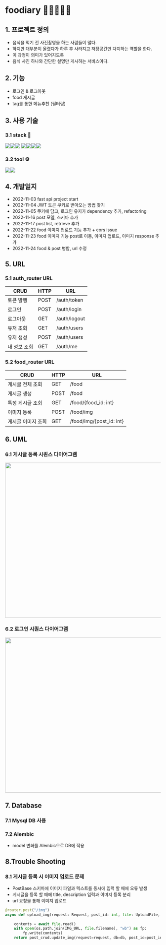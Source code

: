 # foodiary 📔🍕🍔🍟🌭

## 1. 프로젝트 정의
- 음식을 먹기 전 사진촬영을 하는 사람들이 많다.
- 하지만 대부분이 올렸다가 하루 후 사라지고 저장공간만 차지하는 역할을 한다.
- 이 과정이 의미가 있어지도록
- 음식 사진 하나와 간단한 설명만 게시하는 서비스이다.

## 2. 기능
- 로그인 & 로그아웃
- food 게시글
- tag를 통한 메뉴추천 (필터링)


## 3. 사용 기술 
### 3.1   stack 🔧
<img src="https://img.shields.io/badge/FastAPI-009688?style=flat&logo=FastAPI&logoColor=black"/><img src="https://img.shields.io/badge/Mysql-4479A1?style=flat&logo=Mysql&logoColor=white"/><img src="https://img.shields.io/badge/SQlite-003B57?style=flat&logo=SQLite&logoColor=white"/>
<img src="https://img.shields.io/badge/AmazonEC2-FF9900?style=flat&logo=AmazonEC2&logoColor=white"/><img src="https://img.shields.io/badge/Gunicorn-499848?style=flat&logo=Gunicorn&logoColor=white"/><img src="https://img.shields.io/badge/Python-3776AB?style=flat&logo=Python&logoColor=white"/><img src="https://img.shields.io/badge/NGINX-009639?style=flat&logo=NGINX&logoColor=white"/>

### 3.2  tool ⚙
<img src="https://img.shields.io/badge/VisualStudio-5C2D91?style=flat&logo=VisualStudio&logoColor=white"/><img src="https://img.shields.io/badge/Github-181717?style=flat&logo=Github&logoColor=white"/>

## 4. 개발일지

- 2022-11-03 fast api project start
- 2022-11-04 JWT 토큰 쿠키로 받아오는 방법 찾기
- 2022-11-05 쿠키에 담고, 로그인 유지가 dependency 추가, refactoring
- 2022-11-16 post 모델, 스키마 추가
- 2022-11-17 post list, retrieve 추가
- 2022-11-22 food 이미지 업로드 기능 추가 + cors issue
- 2022-11-23 food 이미지 기능 post로 이동, 이미지 업로드, 이미지 response 추가
- 2022-11-24 food & post 병합, url 수정

## 5. URL

### 5.1 auth_router URL
|CRUD|HTTP|URL|
|---|---|---|
|토큰 발행|POST|/auth/token|
|로그인|POST|/auth/login|
|로그아웃|GET|/auth/logout|
|유저 조회|GET|/auth/users|
|유저 생성|POST|/auth/users|
|내 정보 조회|GET|/auth/me|

### 5.2 food_router URL
|CRUD|HTTP|URL|
|---|---|---|
|게시글 전체 조회|GET|/food|
|게시글 생성|POST|/food|
|특정 게시글 조회|GET|/food/{food_id: int}|
|이미지 등록|POST|/food/img|
|게시글 이미지 조회|GET|/food/img/{post_id: int}|

## 6. UML

### 6.1 게시글 등록 시퀀스 다이어그램
<img src="https://user-images.githubusercontent.com/59391473/203673635-b713ffbb-410f-48b7-b2cb-1f19928afcbb.png" width="700" height="500"/>



### 6.2 로그인 시퀀스 다이어그램
<img src="https://user-images.githubusercontent.com/59391473/203673658-9ffdeb63-9db1-44d5-a536-2e61ae4c8a7d.png" width="700" height="500"/>


## 7. Database
### 7.1 Mysql DB 사용
### 7.2 Alembic 
- model 변화를 Alembic으로 DB에 적용

## 8.Trouble Shooting

### 8.1 게시글 등록 시 이미지 업로드 문제
- PostBase 스키마에 이미지 파일과 텍스트를 동시에 입력 할 때에 오류 발생
- 게시글을 등록 할 때에 title, description 입력과 이미지 등록 분리
- url 요청을 통해 이미지 업로드  

```python
@router.post("/img")
async def upload_img(request: Request, post_id: int, file: UploadFile, db: Session = Depends(get_db), dependencies=Depends(AuthProvider())):
   
    contents = await file.read()
    with open(os.path.join(IMG_URL, file.filename), "wb") as fp:
        fp.write(contents)
    return post_crud.update_img(request=request, db=db, post_id=post_id, img_url=file.filename)
    
```
